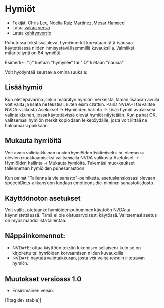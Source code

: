 # Hymiöt #

* Tekijät: Chris Leo, Noelia Ruiz Martínez, Mesar Hameed
* Lataa [vakaa versio][1]
* Lataa [kehitysversio][2]

Puhutussa tekstissä olevat hymiömerkit korvataan tätä lisäosaa käytettäessä
niiden ihmisystävällisemmillä kuvauksilla.  Valmiiksi määriteltynä on 84
hymiötä.

Esimerkki: ":)" luetaan "hymyilee" tai ":D" luetaan "nauraa"

Voit hyödyntää seuraavia ominaisuuksia:

## Lisää hymiö ##

Kun olet epävarma jonkin määrätyn hymiön merkeistä, tämän lisäosan avulla voit valita ja lisätä ne tekstiisi, kuten esim chattiin.
Paina NVDA+I tai valitse NVDA-valikosta Asetukset -> Hymiöiden hallinta -> Lisää hymiö avataksesi valintaikkunan, 
jossa käytettävissä olevat hymiöt näytetään.
Kun painat OK, valitsemasi hymiön merkit kopioidaan leikepöydälle, josta voit liittää ne haluamaasi paikkaan.


## Mukauta hymiöitä ##

Voit avata valintaikkunan uusien hymiöiden lisäämiseksi tai olemassa olevien muokkaamiseksi valitsemalla NVDA-valikosta Asetukset -> Hymiöiden hallinta -> Mukauta hymiöitä.
Tekemäsi muokkaukset tallennetaan hymiöiden puhesanastoon.

Kun painat "Tallenna ja vie sanasto"-painiketta, asetuskansiossasi olevaan
speechDicts-alikansioon luodaan emoticons.dic-niminen sanastotiedosto.


## Käyttöönoton asetukset ##

Voit valita, otetaanko hymiöiden puhuminen käyttöön NVDA:ta
käynnistettäessä. Tämä ei ole oletusarvoisesti käytössä.  Valitsemasi asetus
on myös mahdollista tallentaa.

## Näppäinkomennot: ##

*	NVDA+E: ottaa käyttöön tekstin lukemisen sellaisena kuin se on kirjoitettu
  tai hymiöiden korvaamisen niiden kuvauksilla.
*	NVDA+I: näyttää valintaikkunan, josta voit valita tekstiin liitettävän
  hymiön.

## Muutokset versiossa 1.0 ##

* Ensimmäinen versio.
 
[[!tag dev stable]]

[1]: http://addons.nvda-project.org/files/get.php?file=emo

[2]: http://addons.nvda-project.org/files/get.php?file=emo-dev
